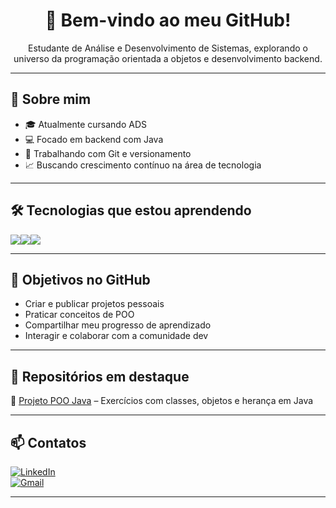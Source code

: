 <h1 align="center">👋 Bem-vindo ao meu GitHub!</h1>

<p align="center">Estudante de Análise e Desenvolvimento de Sistemas, explorando o universo da programação orientada a objetos e desenvolvimento backend.</p>

---

## 🧠 Sobre mim
- 🎓 Atualmente cursando ADS  
- 💻 Focado em backend com Java  
- 🔧 Trabalhando com Git e versionamento  
- 📈 Buscando crescimento contínuo na área de tecnologia  

---

## 🛠️ Tecnologias que estou aprendendo
<div style="display: flex; flex-direction: row;">
  <img src="https://img.shields.io/badge/Java-ED8B00?style=for-the-badge&logo=java&logoColor=white"/>
  <img src="https://img.shields.io/badge/Git-F05032?style=for-the-badge&logo=git&logoColor=white"/>
  <img src="https://img.shields.io/badge/OOP-4B8BBE?style=for-the-badge"/>
</div>

---

## 📌 Objetivos no GitHub
- Criar e publicar projetos pessoais  
- Praticar conceitos de POO  
- Compartilhar meu progresso de aprendizado  
- Interagir e colaborar com a comunidade dev  

---

## 📂 Repositórios em destaque
🔹 [Projeto POO Java](https://github.com/teteusxhs/projeto-poo-java) – Exercícios com classes, objetos e herança em Java  

---

## 📫 Contatos
[![LinkedIn](https://img.shields.io/badge/LinkedIn-%230077B5?style=for-the-badge&logo=linkedin&logoColor=white)](https://www.linkedin.com/in/matheusdomingostec)  
[![Gmail](https://img.shields.io/badge/Gmail-D14836?style=for-the-badge&logo=gmail&logoColor=white)](mailto:matheusdomingos.tec@gmail.com)

---
